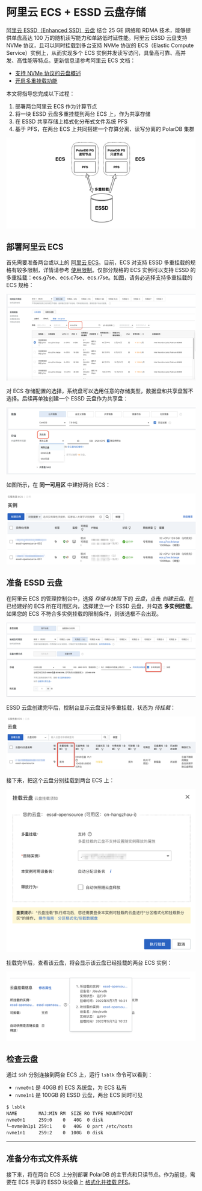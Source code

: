 # 阿里云 ECS + ESSD 云盘存储 <a href="https://developer.aliyun.com/live/249628"><Badge type="tip" text="视频" vertical="top" /></a>

[阿里云 ESSD（Enhanced SSD）云盘](https://help.aliyun.com/document_detail/122389.html) 结合 25 GE 网络和 RDMA 技术，能够提供单盘高达 100 万的随机读写能力和单路低时延性能。阿里云 ESSD 云盘支持 NVMe 协议，且可以同时挂载到多台支持 NVMe 协议的 ECS（Elastic Compute Service）实例上，从而实现多个 ECS 实例并发读写访问，具备高可靠、高并发、高性能等特点。更新信息请参考阿里云 ECS 文档：

- [支持 NVMe 协议的云盘概述](https://help.aliyun.com/document_detail/256487.html)
- [开启多重挂载功能](https://help.aliyun.com/document_detail/262105.html)

本文将指导您完成以下过程：

1. 部署两台阿里云 ECS 作为计算节点
2. 将一块 ESSD 云盘多重挂载到两台 ECS 上，作为共享存储
3. 在 ESSD 共享存储上格式化分布式文件系统 PFS
4. 基于 PFS，在两台 ECS 上共同搭建一个存算分离、读写分离的 PolarDB 集群

![aliyun-ecs-procedure](../imgs/aliyun-ecs-procedure.png)

## 部署阿里云 ECS

首先需要准备两台或以上的 [阿里云 ECS](https://www.aliyun.com/product/ecs)。目前，ECS 对支持 ESSD 多重挂载的规格有较多限制，详情请参考 [使用限制](https://help.aliyun.com/document_detail/256487.htm?spm=a2c4g.11186623.0.0.61397e72QGaXV0#section-4w6-dyy-otg)。仅部分规格的 ECS 实例可以支持 ESSD 的多重挂载：ecs.g7se、ecs.c7se、ecs.r7se。如图，请务必选择支持多重挂载的 ECS 规格：

![aliyun-ecs-specs](../imgs/aliyun-ecs-specs.png)

对 ECS 存储配置的选择，系统盘可以选用任意的存储类型，数据盘和共享盘暂不选择。后续再单独创建一个 ESSD 云盘作为共享盘：

![aliyun-ecs-system-disk](../imgs/aliyun-ecs-system-disk.png)

如图所示，在 **同一可用区** 中建好两台 ECS：

![aliyun-ecs-instance](../imgs/aliyun-ecs-instance.png)

## 准备 ESSD 云盘

在阿里云 ECS 的管理控制台中，选择 _存储与快照_ 下的 _云盘_，点击 _创建云盘_。在已经建好的 ECS 所在可用区内，选择建立一个 ESSD 云盘，并勾选 **多实例挂载**。如果您的 ECS 不符合多实例挂载的限制条件，则该选框不会出现。

![aliyun-essd-specs](../imgs/aliyun-essd-specs.png)

ESSD 云盘创建完毕后，控制台显示云盘支持多重挂载，状态为 _待挂载_：

![aliyun-essd-ready-to-mount](../imgs/aliyun-essd-ready-to-mount.png)

接下来，把这个云盘分别挂载到两台 ECS 上：

![aliyun-essd-mounting](../imgs/aliyun-essd-mounting.png)

挂载完毕后，查看该云盘，将会显示该云盘已经挂载的两台 ECS 实例：

![aliyun-essd-mounted](../imgs/aliyun-essd-mounted.png)

## 检查云盘

通过 ssh 分别连接到两台 ECS 上，运行 `lsblk` 命令可以看到：

- `nvme0n1` 是 40GB 的 ECS 系统盘，为 ECS 私有
- `nvme1n1` 是 100GB 的 ESSD 云盘，两台 ECS 同时可见

```bash
$ lsblk
NAME        MAJ:MIN RM  SIZE RO TYPE MOUNTPOINT
nvme0n1     259:0    0   40G  0 disk
└─nvme0n1p1 259:1    0   40G  0 part /etc/hosts
nvme1n1     259:2    0  100G  0 disk
```

---

## 准备分布式文件系统

接下来，将在两台 ECS 上分别部署 PolarDB 的主节点和只读节点。作为前提，需要在 ECS 共享的 ESSD 块设备上 [格式化并挂载 PFS](./fs-pfs.md)。
